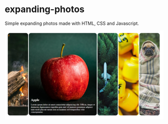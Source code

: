 # expanding-photos
Simple expanding photos made with HTML, CSS and Javascript.

![alt text](https://github.com/martin-k15/expanding-photos/blob/main/img/preview.png)

